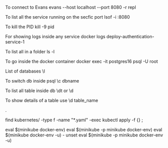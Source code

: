 To connect to Evans
evans --host localhost --port 8080 -r repl

To list all the service running on the secfic port
lsof -i :8080

To kill the PID
kill -9 pid

For showing logs inside any service
docker logs deploy-authentication-service-1

To list all in a folder
ls -l

To go inside the docker container
docker exec -it postgres16 psql -U root

List of databases
\l

To switch db inside psql
\c dbname


To list all table inside db
\dt or \d

To show details of a table use 
\d table_name

.


find kubernetes/ -type f -name "*.yaml" -exec kubectl apply -f {} \;

eval $(minikube docker-env)
eval $(minikube -p minikube docker-env)
eval $(minikube docker-env -u) - unset
eval $(minikube -p minikube docker-env -u)